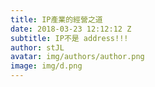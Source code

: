 ```yaml
---
title: IP產業的經營之道
date: 2018-03-23 12:12:12 Z
subtitle: IP不是 address!!!
author: stJL
avatar: img/authors/author.png
image: img/d.png
---
```



